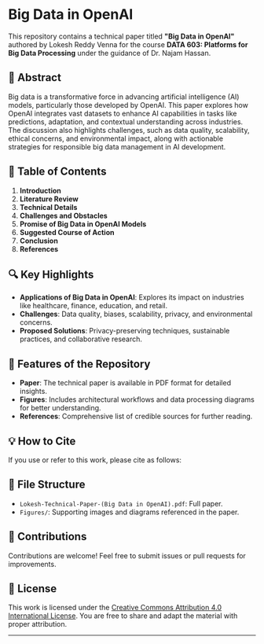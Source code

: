 # Big Data in OpenAI

This repository contains a technical paper titled **"Big Data in OpenAI"** authored by Lokesh Reddy Venna for the course **DATA 603: Platforms for Big Data Processing** under the guidance of Dr. Najam Hassan.

## 📄 Abstract
Big data is a transformative force in advancing artificial intelligence (AI) models, particularly those developed by OpenAI. This paper explores how OpenAI integrates vast datasets to enhance AI capabilities in tasks like predictions, adaptation, and contextual understanding across industries. The discussion also highlights challenges, such as data quality, scalability, ethical concerns, and environmental impact, along with actionable strategies for responsible big data management in AI development.

## 📝 Table of Contents
1. **Introduction**  
2. **Literature Review**  
3. **Technical Details**  
4. **Challenges and Obstacles**  
5. **Promise of Big Data in OpenAI Models**  
6. **Suggested Course of Action**  
7. **Conclusion**  
8. **References**

## 🔍 Key Highlights
- **Applications of Big Data in OpenAI**: Explores its impact on industries like healthcare, finance, education, and retail.
- **Challenges**: Data quality, biases, scalability, privacy, and environmental concerns.
- **Proposed Solutions**: Privacy-preserving techniques, sustainable practices, and collaborative research.

## 🚀 Features of the Repository
- **Paper**: The technical paper is available in PDF format for detailed insights.
- **Figures**: Includes architectural workflows and data processing diagrams for better understanding.
- **References**: Comprehensive list of credible sources for further reading.

## 💡 How to Cite
If you use or refer to this work, please cite as follows:


## 📂 File Structure
- `Lokesh-Technical-Paper-(Big Data in OpenAI).pdf`: Full paper.
- `Figures/`: Supporting images and diagrams referenced in the paper.

## 🤝 Contributions
Contributions are welcome! Feel free to submit issues or pull requests for improvements.

## 📜 License
This work is licensed under the [Creative Commons Attribution 4.0 International License](https://creativecommons.org/licenses/by/4.0/). You are free to share and adapt the material with proper attribution.

---
